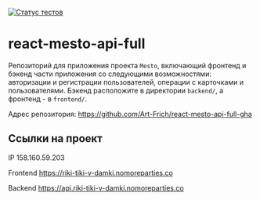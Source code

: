 [![Статус тестов](../../actions/workflows/tests.yml/badge.svg)](../../actions/workflows/tests.yml)

# react-mesto-api-full
Репозиторий для приложения проекта `Mesto`, включающий фронтенд и бэкенд части приложения со следующими возможностями: авторизации и регистрации пользователей, операции с карточками и пользователями. Бэкенд расположите в директории `backend/`, а фронтенд - в `frontend/`. 

Адрес репозитория: https://github.com/Art-Frich/react-mesto-api-full-gha

## Ссылки на проект

IP 158.160.59.203

Frontend https://riki-tiki-v-damki.nomoreparties.co

Backend https://api.riki-tiki-v-damki.nomoreparties.co
